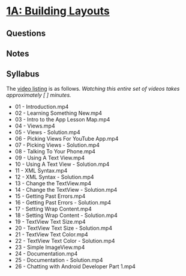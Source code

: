 # [1A: Building Layouts](https://www.udacity.com/course/viewer#!/c-ud837/l-4027328704)

## Questions





## Notes







## Syllabus

The [video listing](https://www.udacity.com/course/progress#!/c-ud837) is as follows. _Watching this entire set of videos takes approximately [ ] minutes._

* 01 - Introduction.mp4
* 02 - Learning Something New.mp4
* 03 - Intro to the App Lesson Map.mp4
* 04 - Views.mp4
* 05 - Views - Solution.mp4
* 06 - Picking Views For YouTube App.mp4
* 07 - Picking Views - Solution.mp4
* 08 - Talking To Your Phone.mp4
* 09 - Using A Text View.mp4
* 10 - Using A Text View - Solution.mp4
* 11 - XML Syntax.mp4
* 12 - XML Syntax - Solution.mp4
* 13 - Change the TextView.mp4
* 14 - Change the TextView - Solution.mp4
* 15 - Getting Past Errors.mp4
* 16 - Getting Past Errors - Solution.mp4
* 17 - Setting Wrap Content.mp4
* 18 - Setting Wrap Content - Solution.mp4
* 19 - TextView Text Size.mp4
* 20 - TextView Text Size - Solution.mp4
* 21 - TextView Text Color.mp4
* 22 - TextView Text Color - Solution.mp4
* 23 - Simple ImageView.mp4
* 24 - Documentation.mp4
* 25 - Documentation - Solution.mp4
* 26 - Chatting with Android Developer Part 1.mp4

